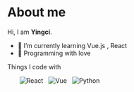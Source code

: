# About me

Hi, I am **Yingci**. 

 - 🌈 I’m currently learning Vue.js , React
 - 🌸 Programming with love

Things I code with

&nbsp;&nbsp;&nbsp;&nbsp;&nbsp;&nbsp;
![React](https://img.shields.io/badge/-React-45b8d8?style=flat&logo=react&logoColor=white)
&nbsp;
![Vue](https://img.shields.io/badge/-Vue-4fc08d?style=flat&logo=data:image/svg+xml;base64,PHN2ZyByb2xlPSJpbWciIHZpZXdCb3g9IjAgMCAyNCAyNCIgeG1sbnM9Imh0dHA6Ly93d3cudzMub3JnLzIwMDAvc3ZnIj48dGl0bGU+VnVlLmpzPC90aXRsZT48cGF0aCBmaWxsPSIjZmZmIiBkPSJNMjQsMS42MUgxNC4wNkwxMiw1LjE2LDkuOTQsMS42MUgwTDEyLDIyLjM5Wk0xMiwxNC4wOCw1LjE2LDIuMjNIOS41OUwxMiw2LjQxbDIuNDEtNC4xOGg0LjQzWiIvPjwvc3ZnPg==&logoColor=fff)
&nbsp;
![Python](https://img.shields.io/badge/-Python-3e74a2?style=flat&logo=Python&logoColor=fff)

